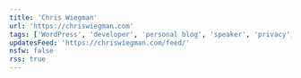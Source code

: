 ```yaml
---
title: 'Chris Wiegman'
url: 'https://chriswiegman.com'
tags: ['WordPress', 'developer', 'personal blog', 'speaker', 'privacy', 'self-hosting']
updatesFeed: 'https://chriswiegman.com/feed/'
nsfw: false
rss: true
---
```

